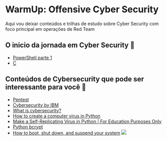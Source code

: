 # WarmUp: Offensive Cyber Security
Aqui vou deixar conteúdos e trilhas de estudo sobre Cyber Security com foco principal em operações de Red Team


## O inicio da jornada em Cyber Security :baby:

- [PowerShell parte 1](https://github.com/GuilhermePortella/Warm-Up-Offensive-Cyber-Security/tree/main/Codigos/Part1-Scripts%20e%20PowerShell)
- [C](https://github.com/GuilhermePortella/Mastering_C_Language)






## Conteúdos de Cybersecurity que pode ser interessante para você :key:

 - [Pentest](https://xtech.com.br/pentest-ou-teste-de-penetracao-o-que-e/)
 - [Cybersecurity by IBM](https://www.ibm.com/skills/topics/cybersecurity/#:~:text=IBM%20has%20leveraged%20its%20artificial,with%20the%20cybersecurity%20training%20below.)
- [What is cybersecurity? ](https://www.ibm.com/topics/cybersecurity)
- [How to create a computer virus in Python](https://thepythoncorner.com/posts/2021-08-30-how-to-create-virus-python/)
- [Make a Self-Replicating Virus in Python | For Education Purposes Only](https://infosecwriteups.com/make-a-self-replicating-virus-in-python-bb29404e3f6b)
- [Python bcrypt](https://zetcode.com/python/bcrypt/)
- [How to boot, shut down, and suspend your system](https://www.redhat.com/sysadmin/linux-boot-shutdown-systemd)
![](https://i.imgur.com/waxVImv.png)





